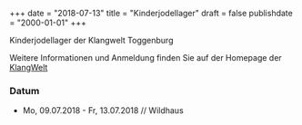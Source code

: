 ﻿+++
date = "2018-07-13"
title = "Kinderjodellager"
draft = false
publishdate = "2000-01-01"
+++

Kinderjodellager der Klangwelt Toggenburg

Weitere Informationen und Anmeldung finden Sie auf der Homepage der [KlangWelt](http://www.klangwelt.ch)


### Datum

* Mo, 09.07.2018 - Fr, 13.07.2018 // Wildhaus
